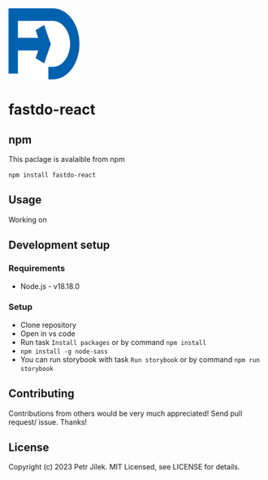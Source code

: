 <img width="140" height="140" src="./assets/logo.svg" alt="fastdo-react logo">

# fastdo-react

## npm

This paclage is avalaible from npm

```
npm install fastdo-react
```

## Usage

Working on

## Development setup

### Requirements

- Node.js - v18.18.0

### Setup

- Clone repository
- Open in vs code
- Run task `Install packages` or by command `npm install`
- `npm install -g node-sass`
- You can run storybook with task `Run storybook` or by command `npm run storybook`

## Contributing

Contributions from others would be very much appreciated! Send pull request/ issue. Thanks!

## License

Copyright (c) 2023 Petr Jílek. MIT Licensed, see LICENSE for details.
